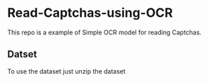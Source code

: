 # Read-Captchas-using-OCR
This repo is a example of Simple OCR model for reading Captchas.

## Datset

To use the dataset just unzip the dataset